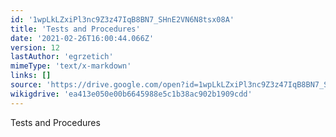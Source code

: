 ```yaml
---
id: '1wpLkLZxiPl3nc9Z3z47IqB8BN7_SHnE2VN6N8tsx08A'
title: 'Tests and Procedures'
date: '2021-02-26T16:00:44.066Z'
version: 12
lastAuthor: 'egrzetich'
mimeType: 'text/x-markdown'
links: []
source: 'https://drive.google.com/open?id=1wpLkLZxiPl3nc9Z3z47IqB8BN7_SHnE2VN6N8tsx08A'
wikigdrive: 'ea413e050e00b6645988e5c1b38ac902b1909cdd'
---
```

Tests and Procedures
